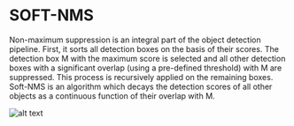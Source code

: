 # SOFT-NMS
Non-maximum suppression is an integral part of the object detection pipeline. First, it sorts all detection boxes on the basis of their scores. The detection box M with the maximum score is selected and all other detection boxes
with a significant overlap (using a pre-defined threshold) with M are suppressed. This process is recursively applied on the remaining boxes. Soft-NMS is an algorithm which decays the detection scores of all other objects
as a continuous function of their overlap with M.

![alt text](https://github.com/p10arri/Video-Anomaly-Detection/Soft-NMS/pseudo-code.png?raw=true)

